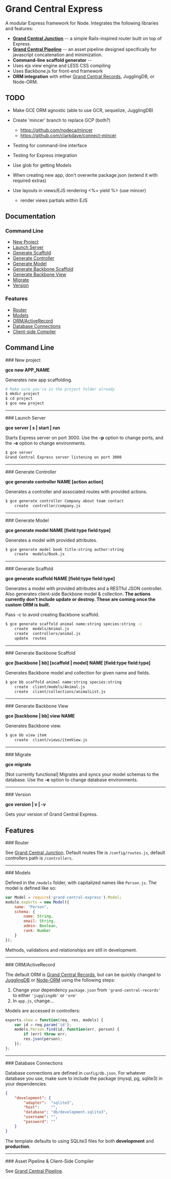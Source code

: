 # Grand Central Express

A modular Express framework for Node. Integrates the following libraries and features:

* __[Grand Central Junction](https://github.com/maxprogram/grand-central-junction)__ -- a simple Rails-inspired router built on top of Express.
* __[Grand Central Pipeline]()__ -- an asset pipeline designed specifically for javascript concatenation and minimization.
* __Command-line scaffold generator__ --
* Uses ejs view engine and LESS CSS compiling
* Uses Backbone.js for front-end framework
* __ORM integration__ with either [Grand Central Records](https://github.com/maxprogram/grand-central-records), JugglingDB, or Node-ORM.

## TODO

* Make GCE ORM agnostic (able to use GCR, sequelize, JugglingDB)
* Create 'mincer' branch to replace GCP (both?)
    * https://github.com/nodeca/mincer
    * https://github.com/clarkdave/connect-mincer
* Testing for command-line interface
* Testing for Express integration

* Use glob for getting Models
* When creating new app, don't overwrite package.json (extend it with required extras)
* Use layouts in views/EJS rendering <%= yield %> (use mincer)
    * render views partials within EJS

## Documentation

### Command Line

* [New Project](#NewProject)
* [Launch Server](#LaunchServer)
* [Generate Scaffold](#GenerateScaffold)
* [Generate Controller](#GenerateController)
* [Generate Model](#GenerateModel)
* [Generate Backbone Scaffold](#GenerateBackbone)
* [Generate Backbone View](#GenerateBackboneView)
* [Migrate](#Migrate)
* [Version](#Version)

### Features

* [Router](#Router)
* [Models](#Models)
* [ORM/ActiveRecord](#ORM)
* [Database Connections](#Database)
* [Client-side Compiler](#Compiler)

## Command Line

<a name="NewProject" />
### New project

__gce new APP_NAME__

Generates new app scaffolding.
```sh
# Make sure you're in the project folder already
$ mkdir project
$ cd project
$ gce new project
```

---------------------------------------
<a name="LaunchServer" />
### Launch Server

__gce server | s | start | run__

Starts Express server on port 3000. Use the __-p__ option to change ports, and the __-e__ option to change environments.
```sh
$ gce server
Grand Central Express server listening on port 3000
```

---------------------------------------
<a name="GenerateController" />
### Generate Controller

__gce generate controller NAME [action action]__

Generates a controller and associated routes with provided actions.
```sh
$ gce generate controller Company about team contact
    create  controller/company.js
```

---------------------------------------
<a name="GenerateModel" />
### Generate Model

__gce generate model NAME [field:type field:type]__

Generates a model with provided attributes.
```sh
$ gce generate model book title:string author:string
    create  models/Book.js
```

---------------------------------------
<a name="GenerateScaffold" />
### Generate Scaffold

__gce generate scaffold NAME [field:type field:type]__

Generates a model with provided attributes and a RESTful JSON controller. Also generates client-side Backbone model & collection. **The actions currently don't include __update__ or __destroy__. These are coming once the custom ORM is built.**

Pass -c to avoid creating Backbone scaffold.
```sh
$ gce generate scaffold animal name:string species:string -c
    create  models/Animal.js
    create  controllers/animal.js
    update  routes
```

---------------------------------------
<a name="GenerateBackbone" />
### Generate Backbone Scaffold

__gce [backbone | bb] [scaffold | model] NAME [field:type field:type]__

Generates Backbone model and collection for given name and fields.
```sh
$ gce bb scaffold animal name:string species:string
    create  client/models/Animal.js
    create  client/collections/animalList.js
```

---------------------------------------
<a name="GenerateBackboneView" />
### Generate Backbone View

__gce [backbone | bb] view NAME__

Generates Backbone view.
```sh
$ gce bb view item
    create  client/views/itemView.js
```

---------------------------------------
<a name="Migrate" />
### Migrate

__gce migrate__

[Not currently functional] Migrates and syncs your model schemas to the database. Use the __-e__ option to change database environments.

---------------------------------------
<a name="Version" />
### Version

__gce version | v | -v__

Gets your version of Grand Central Express.



## Features

<a name="Router" />
### Router

See [Grand Central Junction](https://github.com/maxprogram/grand-central-junction). Default routes file is `/config/routes.js`, default controllers path is `/controllers`.

---------------------------------------
<a name="Models" />
### Models

Defined in the `/models` folder, with capitalized names like `Person.js`. The model is defined like so:
```js
var Model = require('grand-central-express').Model;
module.exports = new Model({
    name: "Person",
    schema: {
        name: String,
        email: String,
        admin: Boolean,
        rank: Number
    }
});
```
Methods, validations and relationships are still in development.

---------------------------------------
<a name="ORM" />
### ORM/ActiveRecord

The default ORM is [Grand Central Records](), but can be quickly changed to [JugglingDB](https://github.com/1602/jugglingdb) or [Node-ORM](https://github.com/dresende/node-orm2) using the following steps:

1. Change your dependency `package.json` from `'grand-central-records'` to either `'jugglingdb'` or `'orm'`
2. In `app.js`, change...

Models are accessed in controllers:
```js
exports.show = function(req, res, models) {
    var id = req.param('id');
    models.Person.find(id, function(err, person) {
        if (err) throw err;
        res.json(person);
    });
};
```

---------------------------------------
<a name="Database" />
### Database Connections

Database connections are defined in `config/db.json`. For whatever database you use, make sure to include the package (mysql, pg, sqlite3) in your dependencies.
```json
{
    "development": {
        "adapter":  "sqlite3",
        "host":     "",
        "database": "db/development.sqlite3",
        "username": "",
        "password": ""
    }
}
```
The template defaults to using SQLite3 files for both __development__ and __production__.

---------------------------------------
<a name="Compiler" />
### Asset Pipeline & Client-Side Compiler

See [Grand Central Pipeline](https://github.com/maxprogram/grand-central-pipeline).
